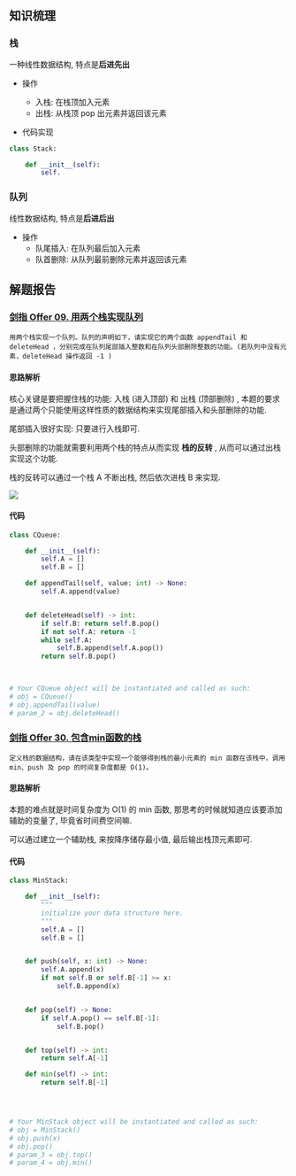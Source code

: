 ## 知识梳理

### 栈

一种线性数据结构, 特点是**后进先出**

- 操作
	- 入栈: 在栈顶加入元素
	- 出栈: 从栈顶 pop 出元素并返回该元素

- 代码实现
```Python
class Stack:

	def __init__(self):
		self.
```

### 队列

线性数据结构, 特点是**后进后出**

- 操作
	- 队尾插入: 在队列最后加入元素
	- 队首删除: 从队列最前删除元素并返回该元素

## 解题报告

### [剑指 Offer 09. 用两个栈实现队列](https://leetcode.cn/problems/yong-liang-ge-zhan-shi-xian-dui-lie-lcof/)

	用两个栈实现一个队列。队列的声明如下，请实现它的两个函数 appendTail 和 deleteHead ，分别完成在队列尾部插入整数和在队列头部删除整数的功能。(若队列中没有元素，deleteHead 操作返回 -1 )

#### 思路解析

核心关键是要把握住栈的功能: 入栈 (进入顶部) 和 出栈 (顶部删除) , 本题的要求是通过两个只能使用这样性质的数据结构来实现尾部插入和头部删除的功能.

尾部插入很好实现: 只要进行入栈即可.

头部删除的功能就需要利用两个栈的特点从而实现 **栈的反转** , 从而可以通过出栈实现这个功能.

栈的反转可以通过一个栈 A 不断出栈, 然后依次进栈 B 来实现.

![](https://s1.vika.cn/space/2022/06/04/bb9d96aabb344722a9e4d5f170e76507)


#### 代码

```Python
class CQueue:

    def __init__(self):
        self.A = []
        self.B = []

    def appendTail(self, value: int) -> None:
        self.A.append(value)


    def deleteHead(self) -> int:
        if self.B: return self.B.pop()
        if not self.A: return -1
        while self.A:
            self.B.append(self.A.pop())
        return self.B.pop()
            


# Your CQueue object will be instantiated and called as such:
# obj = CQueue()
# obj.appendTail(value)
# param_2 = obj.deleteHead()
```

### [剑指 Offer 30. 包含min函数的栈](https://leetcode.cn/problems/bao-han-minhan-shu-de-zhan-lcof/)

	定义栈的数据结构，请在该类型中实现一个能够得到栈的最小元素的 min 函数在该栈中，调用 min、push 及 pop 的时间复杂度都是 O(1)。

#### 思路解析

本题的难点就是时间复杂度为 O(1) 的 min 函数, 那思考的时候就知道应该要添加辅助的变量了, 毕竟省时间费空间嘛.

可以通过建立一个辅助栈, 来按降序储存最小值, 最后输出栈顶元素即可.

#### 代码
```Python
class MinStack:

    def __init__(self):
        """
        initialize your data structure here.
        """
        self.A = []
        self.B = []


    def push(self, x: int) -> None:
        self.A.append(x)
        if not self.B or self.B[-1] >= x:
            self.B.append(x)


    def pop(self) -> None:
        if self.A.pop() == self.B[-1]:
            self.B.pop()


    def top(self) -> int:
        return self.A[-1]

    def min(self) -> int:
        return self.B[-1]




# Your MinStack object will be instantiated and called as such:
# obj = MinStack()
# obj.push(x)
# obj.pop()
# param_3 = obj.top()
# param_4 = obj.min()
```
